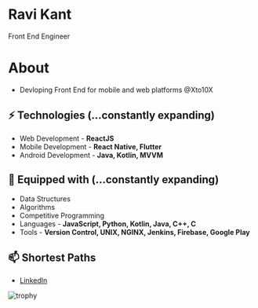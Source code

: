 # Ravi Kant
Front End Engineer 

# About
- Devloping Front End for mobile and web platforms @Xto10X

## ⚡ Technologies (...constantly expanding)
- Web Development - **ReactJS**
- Mobile Development - **React Native, Flutter**
- Android Development - **Java, Kotlin, MVVM**

## :toolbox: Equipped with (...constantly expanding)
- Data Structures
- Algorithms
- Competitive Programming
- Languages - **JavaScript, Python, Kotlin, Java, C++, C**
- Tools - **Version Control, UNIX, NGINX, Jenkins, Firebase, Google Play**


## 📫 Shortest Paths
- [LinkedIn](https://www.linkedin.com/in/ravikaant/)

![trophy](https://github-profile-trophy.vercel.app/?username=ravikaant&no-bg=true&row=1&column=6&no-frame=true)


<!--
**kavirant/kavirant** is a ✨ _special_ ✨ repository because its `README.md` (this file) appears on your GitHub profile.

Here are some ideas to get you started:

- 🔭 I’m currently working on ...
- 🌱 I’m currently learning ...
- 👯 I’m looking to collaborate on ...
- 🤔 I’m looking for help with ...
- 💬 Ask me about ...
- 📫 How to reach me: ...
- 😄 Pronouns: ...
- ⚡ Fun fact: ...
-->
